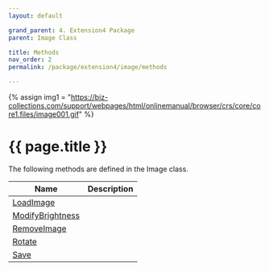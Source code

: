 ```yaml
---
layout: default

grand_parent: 4. Extension4 Package
parent: Image Class

title: Methods
nav_order: 2
permalink: /package/extension4/image/methods

---
```

{% assign img1 = "https://biz-collections.com/support/webpages/html/onlinemanual/browser/crs/core/core1.files/image001.gif" %}


# {{ page.title }}

The following methods are defined in the Image class.

|Name       | Description   |
|----------	|---------------|
|[LoadImage](/package/extension4/image/methods/loadimage) ||
|[ModifyBrightness](/package/extension4/image/methods/modifybrightness) ||
|[RemoveImage](/package/extension4/image/methods/removeimage) ||
|[Rotate](/package/extension4/image/methods/rotate) ||
|[Save](/package/extension4/image/methods/save) ||
